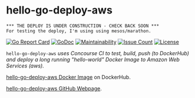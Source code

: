# hello-go-deploy-aws

```text
*** THE DEPLOY IS UNDER CONSTRUCTION - CHECK BACK SOON ***
For testing the deploy, I'm using using mesos/marathon.
```

[![Go Report Card](https://goreportcard.com/badge/github.com/JeffDeCola/hello-go-deploy-aws)](https://goreportcard.com/report/github.com/JeffDeCola/hello-go-deploy-aws)
[![GoDoc](https://godoc.org/github.com/JeffDeCola/hello-go-deploy-aws?status.svg)](https://godoc.org/github.com/JeffDeCola/hello-go-deploy-aws)
[![Maintainability](https://api.codeclimate.com/v1/badges/2376dd13414c817f97b4/maintainability)](https://codeclimate.com/github/JeffDeCola/hello-go-deploy-aws/maintainability)
[![Issue Count](https://codeclimate.com/github/JeffDeCola/hello-go-deploy-aws/badges/issue_count.svg)](https://codeclimate.com/github/JeffDeCola/hello-go-deploy-aws/issues)
[![License](http://img.shields.io/:license-mit-blue.svg)](http://jeffdecola.mit-license.org)

`hello-go-deploy-aws` _uses Concourse CI to test, build, push (to DockerHub)
and deploy a long running "hello-world" Docker Image to Amazon Web Services (aws)._

[hello-go-deploy-aws Docker Image](https://hub.docker.com/r/jeffdecola/hello-go-deploy-aws)
 on DockerHub.

[hello-go-deploy-aws GitHub Webpage](https://jeffdecola.github.io/hello-go-deploy-aws/).
